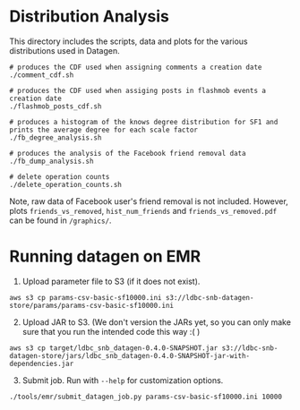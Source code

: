 # Distribution Analysis #

This directory includes the scripts, data and plots for the various distributions used in Datagen.

```
# produces the CDF used when assigning comments a creation date
./comment_cdf.sh

# produces the CDF used when assiging posts in flashmob events a creation date
./flashmob_posts_cdf.sh

# produces a histogram of the knows degree distribution for SF1 and prints the average degree for each scale factor
./fb_degree_analysis.sh

# produces the analysis of the Facebook friend removal data
./fb_dump_analysis.sh

# delete operation counts
./delete_operation_counts.sh
```

Note, raw data of Facebook user's friend removal is not included. However, plots `friends_vs_removed`, `hist_num_friends` and `friends_vs_removed.pdf` can be found in `/graphics/`.

# Running datagen on EMR

1. Upload parameter file to S3 (if it does not exist).

```shell
aws s3 cp params-csv-basic-sf10000.ini s3://ldbc-snb-datagen-store/params/params-csv-basic-sf10000.ini
```

2. Upload JAR to S3. (We don't version the JARs yet, so you can only make sure that you run the intended code this way :( ) 

``` shell
aws s3 cp target/ldbc_snb_datagen-0.4.0-SNAPSHOT.jar s3://ldbc-snb-datagen-store/jars/ldbc_snb_datagen-0.4.0-SNAPSHOT-jar-with-dependencies.jar
```

3. Submit job. Run with `--help` for customization options.

``` shell
./tools/emr/submit_datagen_job.py params-csv-basic-sf10000.ini 10000
```
